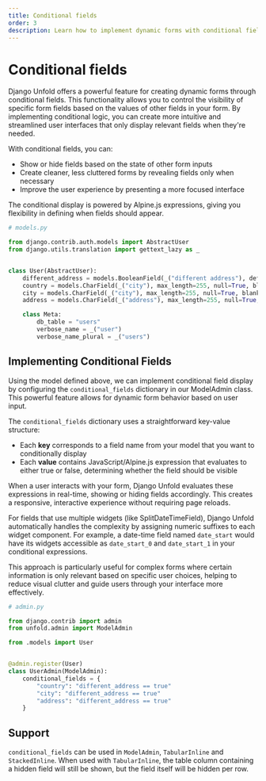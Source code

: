 ```yaml
---
title: Conditional fields
order: 3
description: Learn how to implement dynamic forms with conditional fields in Django Unfold admin interface. Control field visibility based on other field values using Alpine.js expressions for a more intuitive user experience.
---
```


# Conditional fields

Django Unfold offers a powerful feature for creating dynamic forms through conditional fields. This functionality allows you to control the visibility of specific form fields based on the values of other fields in your form. By implementing conditional logic, you can create more intuitive and streamlined user interfaces that only display relevant fields when they're needed.

With conditional fields, you can:

- Show or hide fields based on the state of other form inputs
- Create cleaner, less cluttered forms by revealing fields only when necessary
- Improve the user experience by presenting a more focused interface

The conditional display is powered by Alpine.js expressions, giving you flexibility in defining when fields should appear.

```python
# models.py

from django.contrib.auth.models import AbstractUser
from django.utils.translation import gettext_lazy as _


class User(AbstractUser):
    different_address = models.BooleanField(_("different address"), default=False)
    country = models.CharField(_("city"), max_length=255, null=True, blank=True, default=None)
    city = models.CharField(_("city"), max_length=255, null=True, blank=True, default=None)
    address = models.CharField(_("address"), max_length=255, null=True, blank=True, default=None)

    class Meta:
        db_table = "users"
        verbose_name = _("user")
        verbose_name_plural = _("users")
```

## Implementing Conditional Fields

Using the model defined above, we can implement conditional field display by configuring the `conditional_fields` dictionary in our ModelAdmin class. This powerful feature allows for dynamic form behavior based on user input.

The `conditional_fields` dictionary uses a straightforward key-value structure:
- Each **key** corresponds to a field name from your model that you want to conditionally display
- Each **value** contains JavaScript/Alpine.js expression that evaluates to either true or false, determining whether the field should be visible

When a user interacts with your form, Django Unfold evaluates these expressions in real-time, showing or hiding fields accordingly. This creates a responsive, interactive experience without requiring page reloads.

For fields that use multiple widgets (like SplitDateTimeField), Django Unfold automatically handles the complexity by assigning numeric suffixes to each widget component. For example, a date-time field named `date_start` would have its widgets accessible as `date_start_0` and `date_start_1` in your conditional expressions.

This approach is particularly useful for complex forms where certain information is only relevant based on specific user choices, helping to reduce visual clutter and guide users through your interface more effectively.

```python
# admin.py

from django.contrib import admin
from unfold.admin import ModelAdmin

from .models import User


@admin.register(User)
class UserAdmin(ModelAdmin):
    conditional_fields = {
        "country": "different_address == true"
        "city": "different_address == true"
        "address": "different_address == true"
    }
```

## Support

`conditional_fields` can be used in `ModelAdmin`, `TabularInline` and `StackedInline`. When used with `TabularInline`, the table column containing a hidden field will still be shown, but the field itself will be hidden per row.
